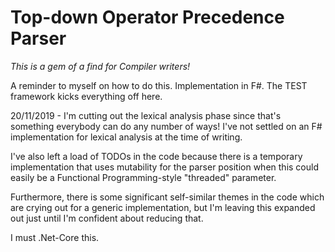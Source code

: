 Top-down Operator Precedence Parser
===================================

*This is a gem of a find for Compiler writers!*

A reminder to myself on how to do this.
Implementation in F#.
The TEST framework kicks everything off here.

20/11/2019 - I'm cutting out the lexical analysis phase
since that's something everybody can do any number of ways!
I've not settled on an F# implementation for lexical
analysis at the time of writing.

I've also left a load of TODOs in the code because there is
a temporary implementation that uses mutability for the 
parser position when this could easily be a Functional
Programming-style "threaded" parameter.

Furthermore, there is some significant self-similar themes
in the code which are crying out for a generic implementation,
but I'm leaving this expanded out just until I'm confident
about reducing that.

I must .Net-Core this.